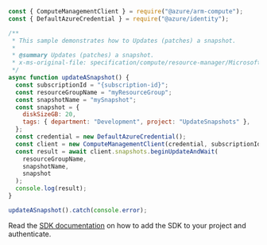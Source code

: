 ```javascript
const { ComputeManagementClient } = require("@azure/arm-compute");
const { DefaultAzureCredential } = require("@azure/identity");

/**
 * This sample demonstrates how to Updates (patches) a snapshot.
 *
 * @summary Updates (patches) a snapshot.
 * x-ms-original-file: specification/compute/resource-manager/Microsoft.Compute/stable/2021-12-01/examples/UpdateASnapshot.json
 */
async function updateASnapshot() {
  const subscriptionId = "{subscription-id}";
  const resourceGroupName = "myResourceGroup";
  const snapshotName = "mySnapshot";
  const snapshot = {
    diskSizeGB: 20,
    tags: { department: "Development", project: "UpdateSnapshots" },
  };
  const credential = new DefaultAzureCredential();
  const client = new ComputeManagementClient(credential, subscriptionId);
  const result = await client.snapshots.beginUpdateAndWait(
    resourceGroupName,
    snapshotName,
    snapshot
  );
  console.log(result);
}

updateASnapshot().catch(console.error);
```

Read the [SDK documentation](https://github.com/Azure/azure-sdk-for-js/blob/%40azure%2Farm-compute_18.0.0/sdk/compute/arm-compute/README.md) on how to add the SDK to your project and authenticate.
